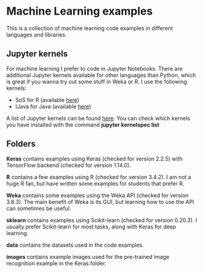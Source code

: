 # Machine Learning examples
This is a collection of machine learning code examples in different languages and libraries.

## Jupyter kernels
For machine learning I prefer to code in Jupyter Notebooks. There are additional Jupyter kernels available for other languages than Python, which is great if you wanna try out some stuff in Weka or R. I use the following kernels:
- SoS for R (available [here](https://github.com/vatlab/SOS))
- IJava for Java (available [here](https://github.com/SpencerPark/IJava))

A list of Jupyter kernels can be found [here](https://github.com/jupyter/jupyter/wiki/Jupyter-kernels). You can check which kernels you have installed with the command __jupyter kernelspec list__

## Folders

**Keras** contains examples using Keras (checked for version 2.2.5) with TensorFlow backend (checked for version 1.14.0).

**R** contains a few examples using R (checked for version 3.4.2). I am not a huge R fan, but have written some examples for students that prefer R.

**Weka** contains some examples using the Weka API (checked for version 3.8.3). The main benefit of Weka is its GUI, but learning how to use the API can sometimes be useful.

**sklearn** contains examples using Scikit-learn (checked for version 0.20.3). I usually prefer Scikit-learn for most tasks, along with Keras for deep learning.

**data** contains the datasets used in the code examples.

**images** contains example images used for the pre-trained image recognition example in the Keras folder.
